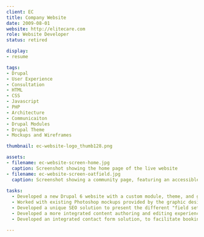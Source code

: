 ```yaml
---
client: EC
title: Company Website
date: 2009-08-01
website: http://elitecare.com
role: Website Developer
status: retired

display:  
- resume

tags:
- Drupal
- User Experience
- Consultation
- HTML
- CSS
- Javascript
- PHP
- Architecture
- Communicaiton
- Drupal Modules
- Drupal Theme
- Mockups and Wireframes

thumbnail: ec-website-logo_thumb128.png

assets: 
- filename: ec-website-screen-home.jpg
  caption: Screenshot showing the home page of the live website 
- filename: ec-website-screen-oatfield.jpg
  caption: Screenshot showing a community page, featuring an accessible sidebar menu, on the live website.
 
tasks: 
  - Developed a new Drupal 6 website with a custom module, theme, and graphics to meets the   client's requirements for a small business website.
  - Worked with existing Photoshop mockups provided by the graphic designer.
  - Developed a unique SEO solution to present the different "field sets" of each community "node" at individual URLs. This allowed deep search engine access to the discrete   community information while maintaining a single editing experience for each community.
  - Developed a more integrated content authoring and editing experience, filling in where   Drupal has historically been weak.
  - Developed an integrated contact form solution, to facilitate booking tours at individual communities.

---
```


